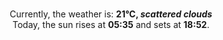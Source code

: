 <p  align="center"><br/>Currently, the weather is: <b> 21°C, <i>scattered clouds</i></b></br>Today, the sun rises at <b>05:35</b> and sets at <b>18:52</b>.</p>